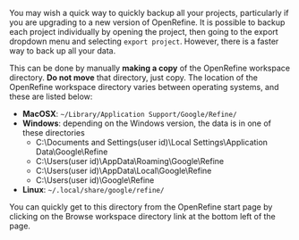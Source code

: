 You may wish a quick way to quickly backup all your projects, particularly if you are upgrading to a new version of OpenRefine. It is possible to backup each project individually by opening the project, then going to the export dropdown menu and selecting `export project`. However, there is a faster way to back up all your data.

This can be done by manually **making a copy** of the OpenRefine workspace directory. **Do not move** that directory, just copy. The location of the OpenRefine workspace directory varies between operating systems, and these are listed below:

+ **MacOSX**: `~/Library/Application Support/Google/Refine/`
+ **Windows**: depending on the Windows version, the data is in one of these directories
    + C:\Documents and Settings\(user id)\Local Settings\Application Data\Google\Refine
    + C:\Users\(user id)\AppData\Roaming\Google\Refine
    + C:\Users\(user id)\AppData\Local\Google\Refine
    + C:\Users\(user id)\Google\Refine
+ **Linux**: `~/.local/share/google/refine/`

You can quickly get to this directory from the OpenRefine start page by clicking on the Browse workspace directory link at the bottom left of the page.